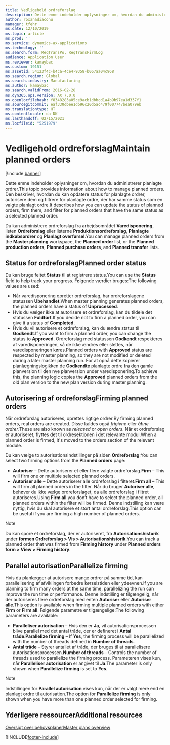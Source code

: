 ```yaml
---
title: Vedligehold ordreforslag
description: Dette emne indeholder oplysninger om, hvordan du administrerer planlagte ordrer. Den beskriver, hvordan du kan opdatere status for planlagte ordrer, autorisere dem og filtrere for planlagte ordre, der har samme status som en valgte planlagt ordre.
author: roxanadiaconu
manager: tfehr
ms.date: 12/10/2019
ms.topic: article
ms.prod: ''
ms.service: dynamics-ax-applications
ms.technology: ''
ms.search.form: ReqTransPo, ReqTransFirmLog
audience: Application User
ms.reviewer: kamaybac
ms.custom: 19151
ms.assetid: 54123f4c-b4ca-4ce4-9358-b067aa04c968
ms.search.region: Global
ms.search.industry: Manufacturing
ms.author: kamaybac
ms.search.validFrom: 2016-02-28
ms.dyn365.ops.version: AX 7.0.0
ms.openlocfilehash: f8348283a05ce9acb1dbbcd1a4b9b97ea1d337f1
ms.sourcegitcommit: eaf330dbee1db96c20d5ac479f007747bea079eb
ms.translationtype: HT
ms.contentlocale: da-DK
ms.lasthandoff: 02/15/2021
ms.locfileid: "5251979"
---
```

# <a name="maintain-planned-orders"></a><span data-ttu-id="1952e-104">Vedligehold ordreforslag</span><span class="sxs-lookup"><span data-stu-id="1952e-104">Maintain planned orders</span></span>

[!include [banner](../includes/banner.md)]

<span data-ttu-id="1952e-105">Dette emne indeholder oplysninger om, hvordan du administrerer planlagte ordrer.</span><span class="sxs-lookup"><span data-stu-id="1952e-105">This topic provides information about how to manage planned orders.</span></span> <span data-ttu-id="1952e-106">Den beskriver, hvordan du kan opdatere status for planlagte ordrer, autorisere dem og filtrere for planlagte ordre, der har samme status som en valgte planlagt ordre.</span><span class="sxs-lookup"><span data-stu-id="1952e-106">It describes how you can update the status of planned orders, firm them, and filter for planned orders that have the same status as a selected planned order.</span></span>

<span data-ttu-id="1952e-107">Du kan administrere ordreforslag fra arbejdsområdet **Varedisponering**, listen **Ordreforslag** eller listerne **Produktionsordreforslag**, **Planlagte indkøbsordrer** og **Planlagt overførsel**.</span><span class="sxs-lookup"><span data-stu-id="1952e-107">You can manage planned orders from the **Master planning** workspace, the **Planned order** list, or the **Planned production orders**, **Planned purchase orders**, and **Planned transfer** lists.</span></span> 

## <a name="planned-order-status"></a><span data-ttu-id="1952e-108">Status for ordreforslag</span><span class="sxs-lookup"><span data-stu-id="1952e-108">Planned order status</span></span>
<span data-ttu-id="1952e-109">Du kan bruge feltet **Status** til at registrere status.</span><span class="sxs-lookup"><span data-stu-id="1952e-109">You can use the **Status** field to help track your progress.</span></span> <span data-ttu-id="1952e-110">Følgende værdier bruges:</span><span class="sxs-lookup"><span data-stu-id="1952e-110">The following values are used:</span></span>

-   <span data-ttu-id="1952e-111">Når varedisponering opretter ordreforslag, har ordreforslagene statussen **Ubehandlet**.</span><span class="sxs-lookup"><span data-stu-id="1952e-111">When master planning generates planned orders, the planned orders have a status of **Unprocessed**.</span></span>
-   <span data-ttu-id="1952e-112">Hvis du vælger ikke at autorisere et ordreforslag, kan du tildele det statussen **Fuldført**.</span><span class="sxs-lookup"><span data-stu-id="1952e-112">If you decide not to firm a planned order, you can give it a status of **Completed**.</span></span>
-   <span data-ttu-id="1952e-113">Hvis du vil autorisere et ordreforslag, kan du ændre status til **Godkendt**.</span><span class="sxs-lookup"><span data-stu-id="1952e-113">If you want to firm a planned order, you can change the status to **Approved**.</span></span> <span data-ttu-id="1952e-114">Ordreforslag med statussen **Godkendt** respekteres af varedisponeringen, så de ikke ændres eller slettes, når varedisponeringen køres.</span><span class="sxs-lookup"><span data-stu-id="1952e-114">Planned orders with **Approved** status are respected by master planning, so they are not modified or deleted during a later master planning run.</span></span> <span data-ttu-id="1952e-115">For at opnå dette kopierer planlægningslogikken de **Godkendte** planlagte ordre fra den gamle planversion til den nye planversion under varedisponering.</span><span class="sxs-lookup"><span data-stu-id="1952e-115">To achieve this, the planning logic copies the **Approved** planned orders from the old plan version to the new plan version during master planning.</span></span>

## <a name="firming-planned-orders"></a><span data-ttu-id="1952e-116">Autorisering af ordreforslag</span><span class="sxs-lookup"><span data-stu-id="1952e-116">Firming planned orders</span></span> 
<span data-ttu-id="1952e-117">Når ordreforslag autoriseres, oprettes rigtige ordrer.</span><span class="sxs-lookup"><span data-stu-id="1952e-117">By firming planned orders, real orders are created.</span></span> <span data-ttu-id="1952e-118">Disse kaldes også *frigivne* eller *åbne ordrer*.</span><span class="sxs-lookup"><span data-stu-id="1952e-118">These are also known as *released* or *open orders*.</span></span> <span data-ttu-id="1952e-119">Når et ordreforslag er autoriseret, flyttes det til ordresektionen i det relevante modul.</span><span class="sxs-lookup"><span data-stu-id="1952e-119">When a planned order is firmed, it's moved to the orders section of the relevant module.</span></span>

<span data-ttu-id="1952e-120">Du kan vælge to autorisationsindstillinger på siden **Ordreforslag**:</span><span class="sxs-lookup"><span data-stu-id="1952e-120">You can select two firming options from the **Planned orders** page:</span></span>

-   <span data-ttu-id="1952e-121">**Autoriser** – Dette autoriserer et eller flere valgte ordreforslag.</span><span class="sxs-lookup"><span data-stu-id="1952e-121">**Firm** – This will firm one or multiple selected planned orders.</span></span>
-   <span data-ttu-id="1952e-122">**Autoriser alle** – Dette autoriserer alle ordreforslag i filteret.</span><span class="sxs-lookup"><span data-stu-id="1952e-122">**Firm all** – This will firm all planned orders in the filter.</span></span> <span data-ttu-id="1952e-123">Når du bruger **Autoriser alle**, behøver du ikke vælge ordreforslaget, da alle ordreforslag i filtret autoriseres.</span><span class="sxs-lookup"><span data-stu-id="1952e-123">Using **Firm all** you don’t have to select the planned order, all planned orders within the filter will be firmed.</span></span> <span data-ttu-id="1952e-124">Denne indstilling kan være nyttig, hvis du skal autorisere et stort antal ordreforslag.</span><span class="sxs-lookup"><span data-stu-id="1952e-124">This option can be useful if you are firming a high number of planned orders.</span></span>

> [!NOTE]
> <span data-ttu-id="1952e-125">Du kan spore et ordreforslag, der er autoriseret, fra **Autorisationshistorik** under **formen Ordreforslag > Vis > Autorisationshistorik**.</span><span class="sxs-lookup"><span data-stu-id="1952e-125">You can track a planned order that was firmed from **Firming history** under **Planned orders form > View > Firming history**.</span></span>

## <a name="parallelize-firming"></a><span data-ttu-id="1952e-126">Parallel autorisation</span><span class="sxs-lookup"><span data-stu-id="1952e-126">Parallelize firming</span></span>
<span data-ttu-id="1952e-127">Hvis du planlægger at autorisere mange ordrer på samme tid, kan parallelisering af afviklingen forbedre kørselstiden eller ydeevnen.</span><span class="sxs-lookup"><span data-stu-id="1952e-127">If you are planning to firm many orders at the same time, parallelizing the run can improve the run time or performance.</span></span> <span data-ttu-id="1952e-128">Denne indstilling er tilgængelig, når der autoriseres flere ordreforslag med enten **Autoriser** eller **Autoriser alle**.</span><span class="sxs-lookup"><span data-stu-id="1952e-128">This option is available when firming multiple planned orders with either **Firm** or **Firm all**.</span></span> <span data-ttu-id="1952e-129">Følgende parametre er tilgængelige:</span><span class="sxs-lookup"><span data-stu-id="1952e-129">The following parameters are available:</span></span>

-   <span data-ttu-id="1952e-130">**Paralleliser autorisation** – Hvis den er **Ja**, vil autorisationsprocessen blive parallel med det antal tråde, der er defineret i **Antal tråde**.</span><span class="sxs-lookup"><span data-stu-id="1952e-130">**Parallelize firming** – If **Yes**, the firming process will be parallelized with the number of threads defined in **Number of threads**.</span></span>
-   <span data-ttu-id="1952e-131">**Antal tråde** – Styrer antallet af tråde, der bruges til at parallelisere autorisationsprocessen.</span><span class="sxs-lookup"><span data-stu-id="1952e-131">**Number of threads** – Controls the number of threads used to parallelize the firming process.</span></span> <span data-ttu-id="1952e-132">Parameteren vises kun, når **Paralleliser autorisation** er angivet til **Ja**.</span><span class="sxs-lookup"><span data-stu-id="1952e-132">The parameter is only shown when **Parallelize firming** is set to **Yes**.</span></span>

> [!NOTE]
> <span data-ttu-id="1952e-133">Indstillingen for **Parallel autorisation** vises kun, når der er valgt mere end en planlagt ordre til autorisation.</span><span class="sxs-lookup"><span data-stu-id="1952e-133">The option for **Parallelize firming** is only shown when you have more than one planned order selected for firming.</span></span>

<a name="additional-resources"></a><span data-ttu-id="1952e-134">Yderligere ressourcer</span><span class="sxs-lookup"><span data-stu-id="1952e-134">Additional resources</span></span>
--------

[<span data-ttu-id="1952e-135">Oversigt over behovsplaner</span><span class="sxs-lookup"><span data-stu-id="1952e-135">Master plans overview</span></span>](master-plans.md)





[!INCLUDE[footer-include](../../includes/footer-banner.md)]